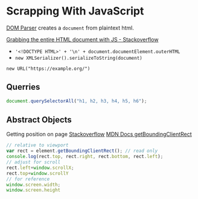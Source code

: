 # Scrapping With JavaScript

[DOM Parser](https://developer.mozilla.org/en-US/docs/Web/API/DOMParser) creates a `document` from plaintext html.

[Grabbing the entire HTML document with JS - Stackoverflow](https://stackoverflow.com/questions/817218/how-to-get-the-entire-document-html-as-a-string)
- `'<!DOCTYPE HTML>' + '\n' + document.documentElement.outerHTML`
- `new XMLSerializer().serializeToString(document)`

`new URL("https://example.org/")`

## Querries

```js
document.querySelectorAll("h1, h2, h3, h4, h5, h6");
```

## Abstract Objects

Getting position on page
[Stackoverflow](https://stackoverflow.com/questions/442404/retrieve-the-position-x-y-of-an-html-element)
[MDN Docs getBoundingClientRect](https://developer.mozilla.org/en-US/docs/Web/API/Element/getBoundingClientRect)
```js
// relative to viewport
var rect = element.getBoundingClientRect(); // read only
console.log(rect.top, rect.right, rect.bottom, rect.left);
// adjust for scroll
rect.left+window.scrollX;
rect.top+window.scrollY
// for reference
window.screen.width;
window.screen.height
```

